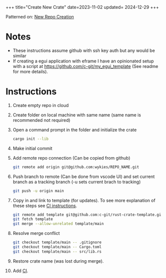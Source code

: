 +++
title="Create New Crate"
date=2023-11-02
updated= 2024-12-29
+++

Patterned on: [New Repo Creation](@/git/new_repo.md)

# Notes

- These instructions assume github with ssh key auth but any would be similar
- If creating a egui application with eframe I have an opinionated setup with a script at <https://github.com/c-git/my_egui_template> (See readme for more details).

# Instructions

1. Create empty repo in cloud
2. Create folder on local machine with same name (same name is recommended not required)
3. Open a command prompt in the folder and initialize the crate
   ```sh
   cargo init --lib
   ```
4. Make initial commit
5. Add remote repo connection (Can be copied from github)
   ```sh
   git remote add origin git@github.com:wykies/REPO_NAME.git
   ```
6. Push branch to remote (Can be done from vscode UI) and set current branch as a tracking branch (-u sets current brach to tracking)
   ```sh
   git push -u origin main
   ```
7. Copy in and link to template (for updates). To see more explanation of these steps see [CI instructions](@/rust/ci.md).
   ```sh
   git remote add template git@github.com:c-git/rust-crate-template.git
   git fetch template
   git merge --allow-unrelated template/main
   ```
8. Resolve merge conflict
   ```sh
   git checkout template/main -- .gitignore
   git checkout template/main -- Cargo.toml
   git checkout template/main -- src/lib.rs
   ```

9. Restore crate name (was lost during merge).
10. Add [CI](@/rust/ci.md).
